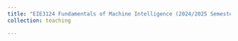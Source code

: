 ```yaml
---
title: "EIE3124 Fundamentals of Machine Intelligence (2024/2025 Semester 2)"
collection: teaching

---
```


